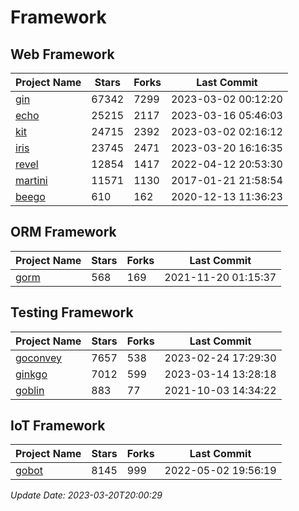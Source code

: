 # Framework

## Web Framework
| Project Name | Stars | Forks | Last Commit |
| ------------ | ----- | ----- | ----------- |
| [gin](https://github.com/gin-gonic/gin) | 67342 | 7299 | 2023-03-02 00:12:20 |
| [echo](https://github.com/labstack/echo) | 25215 | 2117 | 2023-03-16 05:46:03 |
| [kit](https://github.com/go-kit/kit) | 24715 | 2392 | 2023-03-02 02:16:12 |
| [iris](https://github.com/kataras/iris) | 23745 | 2471 | 2023-03-20 16:16:35 |
| [revel](https://github.com/revel/revel) | 12854 | 1417 | 2022-04-12 20:53:30 |
| [martini](https://github.com/go-martini/martini) | 11571 | 1130 | 2017-01-21 21:58:54 |
| [beego](https://github.com/astaxie/beego) | 610 | 162 | 2020-12-13 11:36:23 |

## ORM Framework
| Project Name | Stars | Forks | Last Commit |
| ------------ | ----- | ----- | ----------- |
| [gorm](https://github.com/jinzhu/gorm) | 568 | 169 | 2021-11-20 01:15:37 |

## Testing Framework
| Project Name | Stars | Forks | Last Commit |
| ------------ | ----- | ----- | ----------- |
| [goconvey](https://github.com/smartystreets/goconvey) | 7657 | 538 | 2023-02-24 17:29:30 |
| [ginkgo](https://github.com/onsi/ginkgo) | 7012 | 599 | 2023-03-14 13:28:18 |
| [goblin](https://github.com/franela/goblin) | 883 | 77 | 2021-10-03 14:34:22 |

## IoT Framework
| Project Name | Stars | Forks | Last Commit |
| ------------ | ----- | ----- | ----------- |
| [gobot](https://github.com/hybridgroup/gobot) | 8145 | 999 | 2022-05-02 19:56:19 |

*Update Date: 2023-03-20T20:00:29*